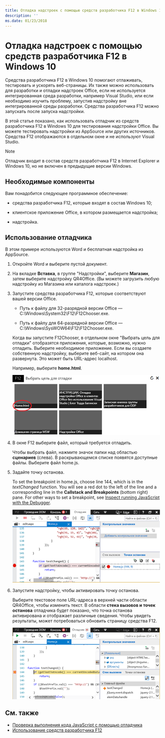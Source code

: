 ```yaml
---
title: Отладка надстроек с помощью средств разработчика F12 в Windows 10
description: ''
ms.date: 01/23/2018
---
```


# <a name="debug-add-ins-using-f12-developer-tools-on-windows-10"></a>Отладка надстроек с помощью средств разработчика F12 в Windows 10

Средства разработчика F12 в Windows 10 помогают отлаживать, тестировать и ускорять веб-страницы. Их также можно использовать для разработки и отладки надстроек Office, если не используется интегрированная среда разработки, например Visual Studio, или если необходимо изучить проблему, запустив надстройку вне интегрированной среды разработки. Средства разработчика F12 можно запускать после запуска надстройки.

В этой статье показано, как использовать отладчик из средств разработчика F12 в Windows 10 для тестирования надстройки Office. Вы можете тестировать надстройки из AppSource или других источников. Средства F12 отображаются в отдельном окне и не используют Visual Studio.

> [!NOTE]
> Отладчик входит в состав средств разработчика F12 в Internet Explorer и Windows 10, но не включен в предыдущие версии Windows. 

## <a name="prerequisites"></a>Необходимые компоненты

Вам понадобится следующее программное обеспечение:

- средства разработчика F12, которые входят в состав Windows 10;  
    
- клиентское приложение Office, в котором размещается надстройка;  
    
- надстройка.  

## <a name="using-the-debugger"></a>Использование отладчика

В этом примере используются Word и бесплатная надстройка из AppSource.

1. Откройте Word и выберите пустой документ.  
    
2. На вкладке **Вставка**, в группе "Надстройки", выберите **Магазин**, затем выберите надстройку QR4Office. (Вы можете загрузить любую надстройку из Магазина или каталога надстроек.)
    
3. Запустите средства разработчика F12, которые соответствуют вашей версии Office.
    
   - Путь к файлу для 32-разрядной версии Office — C:\Windows\System32\F12\F12Chooser.exe.
    
   - Путь к файлу для 64-разрядной версии Office — C:\Windows\SysWOW64\F12\F12Chooser.exe.
    
   Когда вы запустите F12Chooser, в отдельном окне "Выбрать цель для отладки" отобразятся приложения, которые, возможно, нужно отладить. Выберите необходимое приложение. Если вы создаете собственную надстройку, выберите веб-сайт, на котором она развернута. Это может быть URL-адрес localhost. 
    
   Например, выберите **home.html**. 
    
   ![Экран F12Chooser с выделенной надстройкой](../images/choose-target-to-debug.png)

4. В окне F12 выберите файл, который требуется отладить.
    
   Чтобы выбрать файл, нажмите значок папки над областью **сценариев** (слева). В раскрывающемся списке появятся доступные файлы. Выберите файл home.js.
    
5. Задайте точку останова.
    
   To set the breakpoint in home.js, choose line 144, which is in the  _textChanged_ function. You will see a red dot to the left of the line and a corresponding line in the **Callstack and Breakpoints** (bottom right) pane. For other ways to set a breakpoint, see [Inspect running JavaScript with the Debugger](https://msdn.microsoft.com/library/dn255007%28v=vs.85%29.aspx). 
    
   ![Отладчик с точкой останова в файле home.js](../images/debugger-home-js-02.png)

6. Запустите надстройку, чтобы активировать точку останова.
    
   Выберите текстовое поле URL-адреса в верхней части области QR4Office, чтобы изменить текст. В области **стека вызовов и точек останова** отладчика будет показано, что точка останова активирована и отображает различные сведения. Чтобы увидеть результаты, может потребоваться обновить страницу средства F12.
    
   ![Отладчик с результатами из сработавшей точки останова](../images/debugger-home-js-01.png)


## <a name="see-also"></a>См. также

- [Проверка выполнения кода JavaScript с помощью отладчика](https://msdn.microsoft.com/library/dn255007%28v=vs.85%29.aspx)
- 
  [Использование средств разработчика F12](https://msdn.microsoft.com/ru-ru/library/bg182326%28v=vs.85%29.aspx)
    
